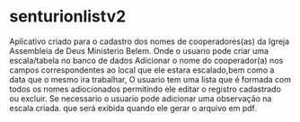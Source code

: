 # senturionlistv2

Aplicativo criado para o cadastro dos nomes de cooperadores(as) da Igreja Assembleia de Deus Ministerio Belem.
Onde o usuario pode criar uma escala/tabela no banco de dados
Adicionar o nome do cooperador(a) nos campos correspondentes ao local que ele estara escalado,bem como a data que o mesmo ira trabalhar,
O usuario tem uma lista que é formada com todos os nomes adiocionados permitindo ele editar o registro cadastrado ou excluir.
Se necessario o usuario pode adicionar uma observação na escala criada. que será exibida quando ele gerar o arquivo em pdf.
